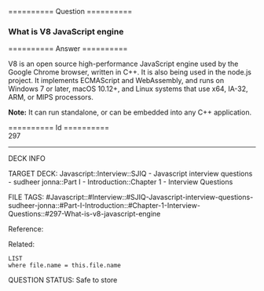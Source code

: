 ========== Question ==========  

### What is V8 JavaScript engine  

========== Answer ==========  

V8 is an open source high-performance JavaScript engine used by the Google
Chrome browser, written in C++. It is also being used in the node.js project. It
implements ECMAScript and WebAssembly, and runs on Windows 7 or later, macOS
10.12+, and Linux systems that use x64, IA-32, ARM, or MIPS processors.

**Note:** It can run standalone, or can be embedded into any C++ application.

========== Id ==========  
297

---

DECK INFO

TARGET DECK: Javascript::Interview::SJIQ - Javascript interview questions - sudheer jonna::Part I - Introduction::Chapter 1 - Interview Questions

FILE TAGS: #Javascript::#Interview::#SJIQ-Javascript-interview-questions-sudheer-jonna::#Part-I-Introduction::#Chapter-1-Interview-Questions::#297-What-is-v8-javascript-engine

Reference:

Related:

```dataview
LIST
where file.name = this.file.name
```

QUESTION STATUS: Safe to store
